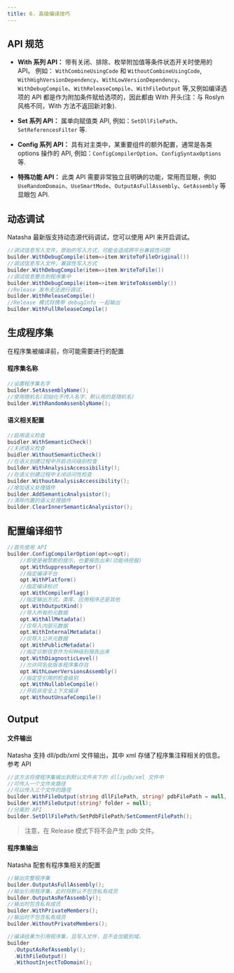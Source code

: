 ```yaml
---
title: 6. 高级编译技巧
---
```


## API 规范

- **With 系列 API：** 带有关闭、排除、枚举附加值等条件状态开关时使用的 API。 例如： `WithCombineUsingCode` 和 `WithoutCombineUsingCode`, `WithHighVersionDependency`、`WithLowVersionDependency`、`WithDebugCompile`、`WithReleaseCompile`、`WithFileOutput` 等,又例如编译选项的 API 都是作为附加条件赋给选项的，因此都由 With 开头(注：与 Roslyn 风格不同，With 方法不返回新对象).

- **Set 系列 API：** 属单向赋值类 API, 例如：`SetDllFilePath`、`SetReferencesFilter` 等.

- **Config 系列 API：** 具有对主类中，某重要组件的额外配置，通常是各类 options 操作的 API, 例如：`ConfigCompilerOption`、`ConfigSyntaxOptions` 等.

- **特殊功能 API：** 此类 API 需要非常独立且明确的功能，常用而显眼，例如 `UseRandomDomain`、`UseSmartMode`、`OutputAsFullAssembly`、`GetAssembly` 等显眼包 API.

## 动态调试

Natasha 最新版支持动态源代码调试，您可以使用 API 来开启调试。

```cs
//调试信息写入文件，原始的写入方式，可能会造成跨平台兼容性问题
builder.WithDebugCompile(item=>item.WriteToFileOriginal())
//调试信息写入文件，兼容性写入方式
builder.WithDebugCompile(item=>item.WriteToFile())
//调试信息整合到程序集中
builder.WithDebugCompile(item=>item.WriteToAssembly())
//Release 发布无法进行调试，
builder.WithReleaseCompile()
//Release 模式将携带 debugInfo 一起输出
builder.WithFullReleaseCompile()
```

## 生成程序集

在程序集被编译前，你可能需要进行的配置

#### 程序集名称

```cs
//设置程序集名字
builder.SetAssemblyName();
//使用随机名(初始化不传入名字，默认用的是随机名)
builder.WithRandomAssenblyName();
```

#### 语义相关配置

```cs
//启用语义检查
buidler.WithSemanticCheck()
//关闭语义检查
buidler.WithoutSemanticCheck()
//在语义创建过程中开启访问级别检查
builder.WithAnalysisAccessibility();
//在语义创建过程中关闭访问性检查
builder.WithoutAnalysisAccessibility();
//增加语义处理插件
builder.AddSemanticAnalysistor();
//清除内置的语义处理插件
builder.ClearInnerSemanticAnalysistor();
```

## 配置编译细节

```cs
//首先使用 API 
builder.ConfigCompilerOption(opt=>opt);
    //即使是被禁断的提示，也要报告出来(功能待挖掘)
    opt.WithSuppressReportor()
    //指定编译平台
    opt.WithPlatform()
    //指定编译标识
    opt.WithCompilerFlag()
    //指定输出方式，类库、应用程序还是其他
    opt.WithOutputKind()
    //导入所有的元数据
    opt.WithAllMetadata()
    //仅导入内部元数据
    opt.WithInternalMetadata()
    //仅导入公共元数据
    opt.WithPublicMetadata()
    //指定诊断信息作为何种级别报告出来
    opt.WithDiagnosticLevel()
    //允许同名低版本程序集存在
    opt.WithLowerVersionsAssembly()
    //指定空引用的检查级别
    opt.WithNullableCompile()
    //开启非安全上下文编译
    opt.WithoutUnsafeCompile()
```

## Output

#### 文件输出

Natasha 支持 dll/pdb/xml 文件输出，其中 xml 存储了程序集注释相关的信息。参考 API

```cs
//该方法将使程序集输出到默认文件夹下的 dll/pdb/xml 文件中
//可传入一个文件夹路径
//可以传入三个文件的路径
builder.WithFileOutput(string dllFilePath, string? pdbFilePath = null, string? commentFilePath = null)
builder.WithFileOutput(string? folder = null);
//分离的 API
builder.SetDllFilePath/SetPdbFilePath/SetCommentFilePath();
```

> 注意，在 Release 模式下将不会产生 pdb 文件。

#### 程序集输出

Natasha 配套有程序集相关的配置

```cs
//输出完整程序集
builder.OutputAsFullAssembly();
//输出引用程序集，此时将默认不包含私有成员
builder.OutputAsRefAssembly();
//输出时包含私有成员
builder.WithPrivateMembers();
//输出时不包含私有成员
builder.WithoutPrivateMembers();

//编译结果为引用程序集，且写入文件，且不会加载到域。
builder
  .OutputAsRefAssembly();
  .WithFileOutput()
  .WithoutInjectToDomain();
```
